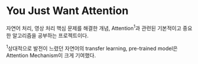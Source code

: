 # You Just Want Attention

자연어 처리, 영상 처리 핵심 문제를 해결한 개념, Attention<sup>1</sup>과 관련된 기본적이고 중요한 알고리즘을 공부하는 프로젝트이다.


<sup>1</sup>상대적으로 발전이 느렸던 자연어의 transfer learning, pre-trained model은 Attention Mechanism이 크게 기여했다.
